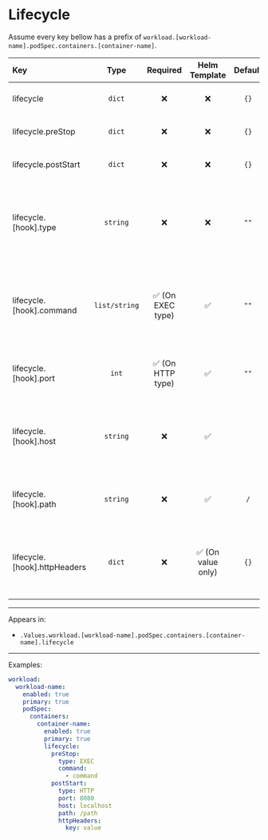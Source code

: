 # Lifecycle

Assume every key bellow has a prefix of `workload.[workload-name].podSpec.containers.[container-name]`.

| Key                          |     Type      |     Required      |   Helm Template    | Default | Description                                                                               |
| :--------------------------- | :-----------: | :---------------: | :----------------: | :-----: | :---------------------------------------------------------------------------------------- |
| lifecycle                    |    `dict`     |        ❌         |         ❌         |  `{}`   | Define lifecycle for the container                                                        |
| lifecycle.preStop            |    `dict`     |        ❌         |         ❌         |  `{}`   | Define preStop lifecycle                                                                  |
| lifecycle.postStart          |    `dict`     |        ❌         |         ❌         |  `{}`   | Define preStop lifecycle                                                                  |
| lifecycle.[hook].type        |   `string`    |        ❌         |         ❌         |  `""`   | Define hook type (EXEC, HTTP, HTTPS) (Used as a scheme in HTTP(S) types)                  |
| lifecycle.[hook].command     | `list/string` | ✅ (On EXEC type) |         ✅         |  `""`   | Define command(s). If it's single, can be defined as string (Only when EXEC type is used) |
| lifecycle.[hook].port        |     `int`     | ✅ (On HTTP type) |         ✅         |  `""`   | Define the port, (Only when HTTP(S) type is used)                                         |
| lifecycle.[hook].host        |   `string`    |        ❌         |         ✅         |         | Define the host, k8s defaults to POD IP (Only when HTTP(S) type is used)                  |
| lifecycle.[hook].path        |   `string`    |        ❌         |         ✅         |   `/`   | Define the path (Only when HTTP(S) type is used)                                          |
| lifecycle.[hook].httpHeaders |    `dict`     |        ❌         | ✅ (On value only) |  `{}`   | Define the httpHeaders in key-value pairs (Only when HTTP(S) type is used)                |

---

Appears in:

- `.Values.workload.[workload-name].podSpec.containers.[container-name].lifecycle`

---

Examples:

```yaml
workload:
  workload-name:
    enabled: true
    primary: true
    podSpec:
      containers:
        container-name:
          enabled: true
          primary: true
          lifecycle:
            preStop:
              type: EXEC
              command:
                - command
            postStart:
              type: HTTP
              port: 8080
              host: localhost
              path: /path
              httpHeaders:
                key: value
```
